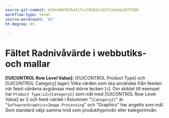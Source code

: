 ```yaml
---
source-git-commit: 029e406fbfb4217ce78364c2d1f1a6dae24ff588
workflow-type: tm+mt
source-wordcount: '63'
ht-degree: 0%

---
```

# Fältet Radnivåvärde i webbutiks- och mallar

**[!UICONTROL Row Level Value]:** ([!UICONTROL Product Type] och [!UICONTROL Category] lager) Vilka värden som ska användas från feeden när feed-värdena avgränsas med större tecken [`>`]. Om skiktet till exempel har `Product Type:L2=[Category2]` som mål med [!UICONTROL Row Level Value] av 2 och feed-värdet i
Kolumnen &quot;`[Category2]`&quot; är &quot;`Software>Graphics>Image Processing`&quot; och &quot;Graphics&quot; har angetts som mål. Som standard väljs samma nivå som produkttypnivån eller kategorinivån.
